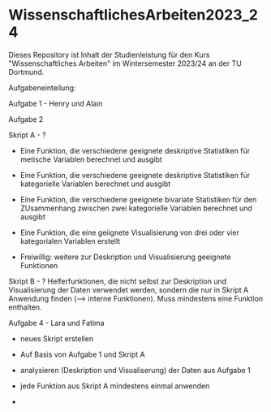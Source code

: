 # WissenschaftlichesArbeiten2023_24
Dieses Repository ist Inhalt der Studienleistung für den Kurs "Wissenschaftliches Arbeiten" im Wintersemester 2023/24 an der TU Dortmund.


Aufgabeneinteilung:

Aufgabe 1 - Henry und Alain


Aufgabe 2

Skript A - ?

- Eine Funktion, die verschiedene geeignete deskriptive Statistiken für metische Variablen berechnet und ausgibt


- Eine Funktion, die verschiedene geeignete deskriptive Statistiken für kategorielle Variablen berechnet und ausgibt


- Eine Funktion, die verschiedene geeignete bivariate Statistiken für den ZUsammenhang zwischen zwei kategorielle Variablen berechnet und ausgibt



- Eine Funktion, die eine geiignete Visualisierung von drei oder vier kategorialen Variablen erstellt



- Freiwillig: weitere zur Deskription und Visualisierung geeignete Funktionen

Skript B - ?
Helferfunktionen, die nicht selbst zur Deskription und Visualisierung der Daten verwendet werden, sondern die nur in Skript A Anwendung finden (--> interne Funktionen). Muss mindestens eine Funktion enthalten.

Aufgabe 4 - Lara und Fatima

- neues Skript erstellen

- Auf Basis von Aufgabe 1 und Skript A

- analysieren (Deskription und Visualiserung) der Daten aus Aufgabe 1

- jede Funktion aus Skript A mindestens einmal anwenden

- 